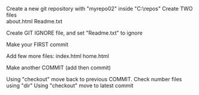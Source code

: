 Create a new git repository with "myrepo02" inside "C:\repos"
Create TWO files    
    about.html
    Readme.txt

Create GIT IGNORE file, and set "Readme.txt" to ignore

Make your FIRST commit

Add few more files:
    index.html
    home.html

Make another COMMIT (add then commit)

Using "checkout" move back to previous COMMIT.
Check number files using "dir"
Using "checkout" move to latest commit 